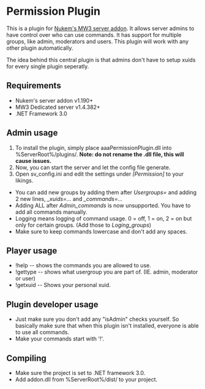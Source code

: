 Permission Plugin
================

This is a plugin for [Nukem's MW3 server addon](http://www.itsmods.com/forum/Thread-Release-MW3-Server-Addon--7734.html). It allows server admins to have control over who can use commands. It has support for multiple groups, like admin, moderators and users. This plugin will work with any other plugin automatically.

The idea behind this central plugin is that admins don't have to setup xuids for every single plugin seperatly.


Requirements
------------
- Nukem's server addon v1.190+
- MW3 Dedicated server v1.4.382+
- .NET Framework 3.0


Admin usage
-----------
1. To install the plugin, simply place aaaPermissionPlugin.dll into %ServerRoot%/plugins/. **Note: do not rename the .dll file, this will cause issues.** 
2. Now, you can start the server and let the config file generate. 
3. Open sv_config.ini and edit the settings under *[Permission]* to your likings. 

- You can add new groups by adding them after *Usergroups=* and adding 2 new lines, *<New Group Name>_xuids=...* and *<New Group Name>_commands=...* 
- Adding ALL after *Admin_commands* is now unsupported. You have to add all commands manually. 
- Logging means logging of command usage. 0 = off, 1 = on, 2 = on but only for certain groups. (Add those to *Loging_groups*)
- Make sure to keep commands lowercase and don't add any spaces.

Player usage
-----------
- !help -- shows the commands you are allowed to use.
- !gettype -- shows what usergroup you are part of. (IE. admin, moderator or user)
- !getxuid -- Shows your personal xuid.


Plugin developer usage
----------------------
- Just make sure you don't add any "isAdmin" checks yourself. So basically make sure that when this plugin isn't installed, everyone is able to use all commands.
- Make your commands start with '!'.

Compiling
---------
- Make sure the project is set to .NET framework 3.0.
- Add addon.dll from %ServerRoot%/dist/ to your project.